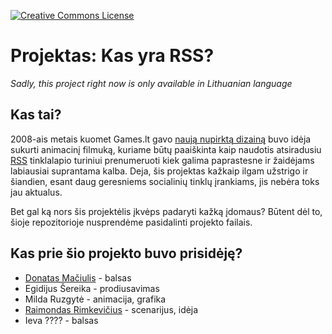 [![Creative Commons License](https://img.shields.io/badge/license-BY--CC--ND-green.svg)](http://creativecommons.org/licenses/by-nc-nd/4.0/)

# Projektas: Kas yra RSS?

*Sadly, this project right now is only available in Lithuanian language*

## Kas tai?

2008-ais metais kuomet Games.lt gavo [naują nupirktą dizainą](https://web.archive.org/web/20080331231831/http://www.games.lt:80/g.php) buvo idėja sukurti animacinį filmuką, kuriame būtų paaiškinta kaip naudotis atsiradusiu [RSS](https://lt.wikipedia.org/wiki/RSS) tinklalapio turiniui prenumeruoti kiek galima paprastesne ir žaidėjams labiausiai suprantama kalba. Deja, šis projektas kažkaip ilgam užstrigo ir šiandien, esant daug geresniems socialinių tinklų įrankiams, jis nebėra toks jau aktualus. 

Bet gal ką nors šis projektėlis įkvėps padaryti kažką įdomaus? Būtent dėl to, šioje repozitorioje nusprendėme pasidalinti projekto failais.

## Kas prie šio projekto buvo prisidėję?

  * [Donatas Mačiulis](https://github.com/lababama) - balsas
  * Egidijus Šereika - prodiusavimas
  * Milda Ruzgytė - animacija, grafika
  * [Raimondas Rimkevičius](https://github.com/mekdrop) - scenarijus, idėja
  * Ieva ???? - balsas
